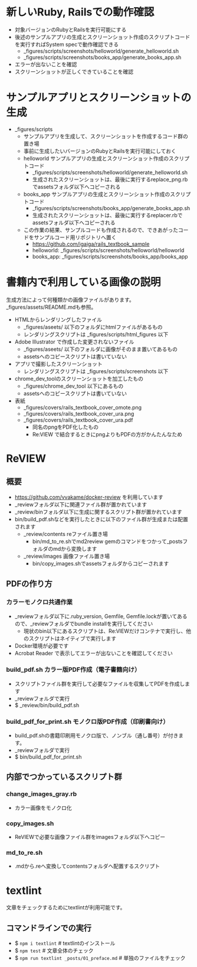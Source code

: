# 新しいRuby, Railsでの動作確認

- 対象バージョンのRubyとRailsを実行可能にする
- 後述のサンプルアプリの生成とスクリーンショット作成のスクリプトコードを実行すればSystem specで動作確認できる
  - _figures/scripts/screenshots/helloworld/generate_helloworld.sh
  - _figures/scripts/screenshots/books_app/generate_books_app.sh
- エラーが出ないことを確認
- スクリーンショットが正しくできていることを確認

# サンプルアプリとスクリーンショットの生成

- _figures/scripts
  - サンプルアプリを生成して、スクリーンショットを作成するコード群の置き場
  - 事前に生成したいバージョンのRubyとRailsを実行可能にしておく
  - helloworld サンプルアプリの生成とスクリーンショット作成のスクリプトコード
    - _figures/scripts/screenshots/helloworld/generate_helloworld.sh
    - 生成されたスクリーンショットは、最後に実行するreplace_png.rbでassetsフォルダ以下へコピーされる
  - books_app サンプルアプリの生成とスクリーンショット作成のスクリプトコード
    - _figures/scripts/screenshots/books_app/generate_books_app.sh
    - 生成されたスクリーンショットは、最後に実行するreplacer.rbでassetsフォルダ以下へコピーされる
  - この作業の結果、サンプルコードも作成されるので、できあがったコードをサンプルコード用リポジトリへ置く
    - https://github.com/igaiga/rails_textbook_sample
    - helloworld: _figures/scripts/screenshots/helloworld/helloworld
    - books_app: _figures/scripts/screenshots/books_app/books_app

# 書籍内で利用している画像の説明

生成方法によって何種類かの画像ファイルがあります。_figures/assets/README.mdも参照。

- HTMLからレンダリングしたファイル
  - _figures/aseets/ 以下のフォルダにhtmlファイルがあるもの
  - レンダリングスクリプトは _figures/scripts/html_figures 以下
- Adobe Illustrator で作成した変更されないファイル
  - _figures/aseets/ 以下のフォルダに画像がそのまま置いてあるもの
  - assetsへのコピースクリプトは書いていない
- アプリで撮影したスクリーンショット
  - レンダリングスクリプトは _figures/scripts/screenshots 以下
- chrome_dev_toolのスクリーンショットを加工したもの
  - _figures/chrome_dev_tool 以下にあるもの
  - assetsへのコピースクリプトは書いていない
- 表紙
  - _figures/covers/rails_textbook_cover_omote.png
  - _figures/covers/rails_textbook_cover_ura.png
  - _figures/covers/rails_textbook_cover_ura.pdf
    - 同名のpngをPDF化したもの
    - Re:VIEW で結合するときにpngよりもPDFの方がかんたんなため

# ReVIEW

## 概要

- https://github.com/vvakame/docker-review を利用しています
- _reviewフォルダ以下に関連ファイル群が置かれています
- _review/binフォルダ以下に生成に関するスクリプト群が置かれています
- bin/build_pdf.shなどを実行したときに以下のファイル群が生成または配置されます
  - _review/contents reファイル置き場
    - bin/md_to_re.shでmd2review gemのコマンドをつかって_postsフォルダのmdから変換します
  - _review/images 画像ファイル置き場
    - bin/copy_images.shでassetsフォルダからコピーされます

## PDFの作り方

### カラーモノクロ共通作業

- _reviewフォルダ以下に.ruby_version, Gemfile, Gemfile.lockが置いてあるので、_reviewフォルダでbundle installを実行してください
  - 現状のbin以下にあるスクリプトは、Re:VIEWだけコンテナで実行し、他のスクリプトはネイティブで実行します
- Docker環境が必要です
- Acrobat Reader で表示してエラーが出ないことを確認してください

### build_pdf.sh カラー版PDF作成（電子書籍向け）

- スクリプトファイル群を実行して必要なファイルを収集してPDFを作成します
- _reviewフォルダで実行
- $ _review/bin/build_pdf.sh

### build_pdf_for_print.sh モノクロ版PDF作成（印刷書向け）

- build_pdf.shの書籍印刷用モノクロ版で、ノンブル（通し番号）が付きます。
- _reviewフォルダで実行
- $ bin/build_pdf_for_print.sh

## 内部でつかっているスクリプト群

### change_images_gray.rb

- カラー画像をモノクロ化

### copy_images.sh

- ReVIEWで必要な画像ファイル群をimagesフォルダ以下へコピー

### md_to_re.sh

- .mdから.reへ変換してcontentsフォルダへ配置するスクリプト

# textlint

文章をチェックするためにtextlintが利用可能です。

## コマンドラインでの実行

- $ `npm i textlint`   # textlintのインストール
- $ `npm test`         # 文章全体のチェック
- $ `npm run textlint _posts/01_preface.md`  # 単独のファイルをチェック
